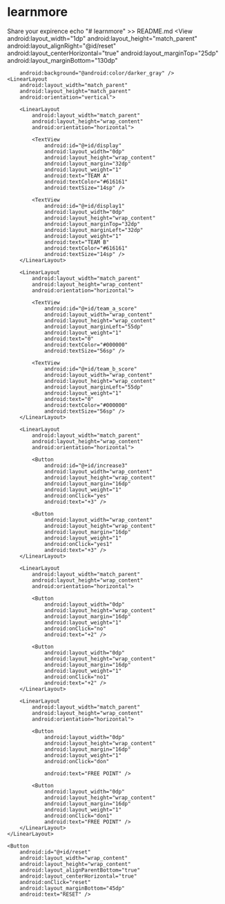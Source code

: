 # learnmore
Share your expirence
echo "# learnmore" >> README.md
<RelativeLayout xmlns:android="http://schemas.android.com/apk/res/android"
    xmlns:tools="http://schemas.android.com/tools"
    android:layout_width="wrap_content"
    android:layout_height="match_parent"
    tools:context="MainActivity">
    <View
        android:layout_width="1dp"
        android:layout_height="match_parent"
        android:layout_alignRight="@id/reset"
        android:layout_centerHorizontal="true"
        android:layout_marginTop="25dp"
        android:layout_marginBottom="130dp"

        android:background="@android:color/darker_gray" />
    <LinearLayout
        android:layout_width="match_parent"
        android:layout_height="match_parent"
        android:orientation="vertical">

        <LinearLayout
            android:layout_width="match_parent"
            android:layout_height="wrap_content"
            android:orientation="horizontal">

            <TextView
                android:id="@+id/display"
                android:layout_width="0dp"
                android:layout_height="wrap_content"
                android:layout_margin="32dp"
                android:layout_weight="1"
                android:text="TEAM A"
                android:textColor="#616161"
                android:textSize="14sp" />

            <TextView
                android:id="@+id/display1"
                android:layout_width="0dp"
                android:layout_height="wrap_content"
                android:layout_marginTop="32dp"
                android:layout_marginLeft="32dp"
                android:layout_weight="1"
                android:text="TEAM B"
                android:textColor="#616161"
                android:textSize="14sp" />
        </LinearLayout>

        <LinearLayout
            android:layout_width="match_parent"
            android:layout_height="wrap_content"
            android:orientation="horizontal">

            <TextView
                android:id="@+id/team_a_score"
                android:layout_width="wrap_content"
                android:layout_height="wrap_content"
                android:layout_marginLeft="55dp"
                android:layout_weight="1"
                android:text="0"
                android:textColor="#000000"
                android:textSize="56sp" />

            <TextView
                android:id="@+id/team_b_score"
                android:layout_width="wrap_content"
                android:layout_height="wrap_content"
                android:layout_marginLeft="55dp"
                android:layout_weight="1"
                android:text="0"
                android:textColor="#000000"
                android:textSize="56sp" />
        </LinearLayout>

        <LinearLayout
            android:layout_width="match_parent"
            android:layout_height="wrap_content"
            android:orientation="horizontal">

            <Button
                android:id="@+id/increase3"
                android:layout_width="wrap_content"
                android:layout_height="wrap_content"
                android:layout_margin="16dp"
                android:layout_weight="1"
                android:onClick="yes"
                android:text="+3" />

            <Button
                android:layout_width="wrap_content"
                android:layout_height="wrap_content"
                android:layout_margin="16dp"
                android:layout_weight="1"
                android:onClick="yes1"
                android:text="+3" />
        </LinearLayout>

        <LinearLayout
            android:layout_width="match_parent"
            android:layout_height="wrap_content"
            android:orientation="horizontal">

            <Button
                android:layout_width="0dp"
                android:layout_height="wrap_content"
                android:layout_margin="16dp"
                android:layout_weight="1"
                android:onClick="no"
                android:text="+2" />

            <Button
                android:layout_width="0dp"
                android:layout_height="wrap_content"
                android:layout_margin="16dp"
                android:layout_weight="1"
                android:onClick="no1"
                android:text="+2" />
        </LinearLayout>

        <LinearLayout
            android:layout_width="match_parent"
            android:layout_height="wrap_content"
            android:orientation="horizontal">

            <Button
                android:layout_width="0dp"
                android:layout_height="wrap_content"
                android:layout_margin="16dp"
                android:layout_weight="1"
                android:onClick="don"

                android:text="FREE POINT" />

            <Button
                android:layout_width="0dp"
                android:layout_height="wrap_content"
                android:layout_margin="16dp"
                android:layout_weight="1"
                android:onClick="don1"
                android:text="FREE POINT" />
        </LinearLayout>
    </LinearLayout>

    <Button
        android:id="@+id/reset"
        android:layout_width="wrap_content"
        android:layout_height="wrap_content"
        android:layout_alignParentBottom="true"
        android:layout_centerHorizontal="true"
        android:onClick="reset"
        android:layout_marginBottom="45dp"
        android:text="RESET" />

</RelativeLayout>
